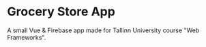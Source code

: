 # Grocery Store App

A small Vue & Firebase app made for Tallinn University course "Web Frameworks".
